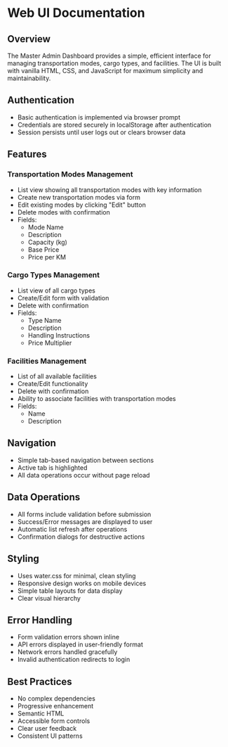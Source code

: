 # Web UI Documentation

## Overview
The Master Admin Dashboard provides a simple, efficient interface for managing transportation modes, cargo types, and facilities. The UI is built with vanilla HTML, CSS, and JavaScript for maximum simplicity and maintainability.

## Authentication
- Basic authentication is implemented via browser prompt
- Credentials are stored securely in localStorage after authentication
- Session persists until user logs out or clears browser data

## Features

### Transportation Modes Management
- List view showing all transportation modes with key information
- Create new transportation modes via form
- Edit existing modes by clicking "Edit" button
- Delete modes with confirmation
- Fields:
  - Mode Name
  - Description
  - Capacity (kg)
  - Base Price
  - Price per KM

### Cargo Types Management
- List view of all cargo types
- Create/Edit form with validation
- Delete with confirmation
- Fields:
  - Type Name
  - Description
  - Handling Instructions
  - Price Multiplier

### Facilities Management
- List of all available facilities
- Create/Edit functionality
- Delete with confirmation
- Ability to associate facilities with transportation modes
- Fields:
  - Name
  - Description

## Navigation
- Simple tab-based navigation between sections
- Active tab is highlighted
- All data operations occur without page reload

## Data Operations
- All forms include validation before submission
- Success/Error messages are displayed to user
- Automatic list refresh after operations
- Confirmation dialogs for destructive actions

## Styling
- Uses water.css for minimal, clean styling
- Responsive design works on mobile devices
- Simple table layouts for data display
- Clear visual hierarchy

## Error Handling
- Form validation errors shown inline
- API errors displayed in user-friendly format
- Network errors handled gracefully
- Invalid authentication redirects to login

## Best Practices
- No complex dependencies
- Progressive enhancement
- Semantic HTML
- Accessible form controls
- Clear user feedback
- Consistent UI patterns